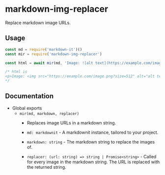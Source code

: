 # markdown-img-replacer
Replace markdown image URLs.

## Usage
```js
const md = require('markdown-it')()
const mir = require('markdown-img-replacer')

const html = await mir(md, 'Image: ![alt text](https://example.com/image.png)', url => url + '?size=512')

/* html is
<p>Image: <img src="https://example.com/image.png?size=512" alt="alt text"></p>
*/
```

## Documentation
* Global exports
  * `mir(md, markdown, replacer)`
    * Replaces image URLs in a markdown string.  
    
    * `md: markdownit` - A markdownit instance, tailored to your project.
    * `markdown: string` - The markdown string to replace the images of.
    * `replacer: (url: string) => string | Promise<string>` - Called for every image in the markdown string. The URL is replaced with the returned string.
